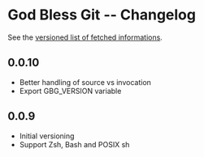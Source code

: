 # God Bless Git -- Changelog

See the [versioned list of fetched informations](https://github.com/AlexisBRENON/god-bless-git/blob/master/doc/variables_list.md).

## 0.0.10

 * Better handling of source vs invocation
 * Export GBG_VERSION variable

## 0.0.9

 * Initial versioning
 * Support Zsh, Bash and POSIX sh


